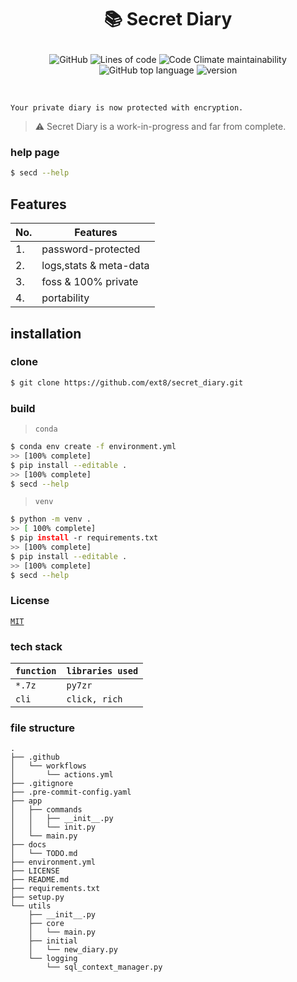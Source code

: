 # <p style="text-align: center;">📚 Secret Diary</p>
<div align="center">

![GitHub](https://img.shields.io/github/license/ext8/secret_diary?style=flat-square)
![Lines of code](https://img.shields.io/tokei/lines/github/ext8/secret_diary?style=flat-square)
![Code Climate maintainability](https://img.shields.io/codeclimate/maintainability-percentage/ext8/secret_diary?style=flat-square)
![GitHub top language](https://img.shields.io/github/languages/top/ext8/secret_diary?style=flat-square)
![version](https://img.shields.io/badge/version-0.2.0-green?style=flat-square)
</div>
<br>

```
Your private diary is now protected with encryption.
```
> ⚠️ Secret Diary is a work-in-progress and far from complete.

### help page

```bash
$ secd --help
```
## Features
| No. 	| Features               	|
|-----	|------------------------	|
| 1.  	| password-protected     	|
| 2.  	| logs,stats & meta-data 	|
| 3.  	| foss & 100% private    	|
| 4.  	| portability            	|



## installation

### clone

```bash
$ git clone https://github.com/ext8/secret_diary.git
```

### build

> `conda`

```bash
$ conda env create -f environment.yml
>> [100% complete]
$ pip install --editable .
>> [100% complete]
$ secd --help
```

> `venv `

 ```bash
 $ python -m venv .
 >> [ 100% complete]
 $ pip install -r requirements.txt
 >> [100% complete]
 $ pip install --editable .
 >> [100% complete]
 $ secd --help
```

### License

[`MIT`](https://choosealicense.com/licenses/mit/)

### tech stack


| `function`| `libraries used`   |
|-----------|--------------------|
| `*.7z` 	| `py7zr` 	         |
| `cli`     | `click, rich`      |



### file structure

```
.
├── .github
│   └── workflows
│       └── actions.yml
├── .gitignore
├── .pre-commit-config.yaml
├── app
│   ├── commands
│   │   ├── __init__.py
│   │   └── init.py
│   └── main.py
├── docs
│   └── TODO.md
├── environment.yml
├── LICENSE
├── README.md
├── requirements.txt
├── setup.py
└── utils
    ├── __init__.py
    ├── core
    │   └── main.py
    ├── initial
    │   └── new_diary.py
    └── logging
        └── sql_context_manager.py

```
